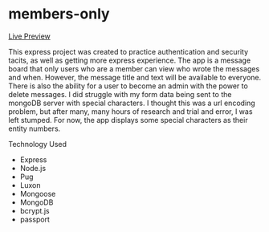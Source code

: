 # members-only

[Live Preview](https://afternoon-everglades-29505.herokuapp.com/)

This express project was created to practice authentication and security tacits, as well as getting more express experience. The app is a message board that only users who are a member can view who wrote the messages and when. However, the message title and text will be available to everyone. There is also the ability for a user to become an admin with the power to delete messages. I did struggle with my form data being sent to the mongoDB server with special characters. I thought this was a url encoding problem, but after many, many hours of research and trial and error, I was left stumped. For now, the app displays some special characters as their entity numbers.

Technology Used
  - Express
  - Node.js
  - Pug
  - Luxon
  - Mongoose
  - MongoDB
  - bcrypt.js
  - passport
  
 

